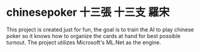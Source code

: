 # chinesepoker 十三張 十三支 羅宋

This project is created just for fun, the goal is to train the AI to play chinese poker so it knows how to organize the cards at hand for best possible turnout.
The project utilizes Microsoft's ML.Net as the engine.
